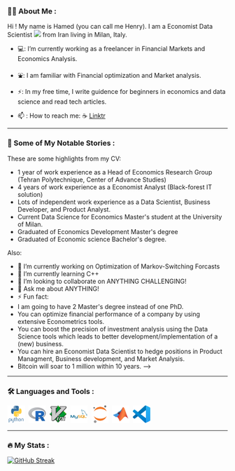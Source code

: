 ### :man_technologist: About Me :

Hi ! My name is Hamed (you can call me Henry). I am a Economist Data Scientist <img src="https://media.giphy.com/media/WUlplcMpOCEmTGBtBW/giphy.gif" width="30"> from Iran living in Milan, Italy.

- 💻: I’m currently working as a freelancer in Financial Markets and Economics Analysis.

- ⛲: I am familiar with Financial optimization and Market analysis.

- ⚡: In my free time, I write guidence for beginners in economics and data science and read tech articles.

- :mailbox: : How to reach me: ☕ [Linktr](https://linktr.ee/hameddavoodi)

---
### 📑 Some of My Notable Stories :

These are some highlights from my CV:

- 1 year of work experience as a Head of Economics Research Group (Tehran Polytechnique, Center of Advance Studies)
- 4 years of work experience as a Economist Analyst (Black-forest IT solution)
- Lots of independent work experience as a Data Scientist, Business Developer, and Product Analyst.
- Current Data Science for Economics Master's student at the University of Milan.
- Graduated of Economics Development Master's degree
- Graduated of Economic science Bachelor's degree. 

Also:

- 🔭 I’m currently working on Optimization of Markov-Switching Forcasts
- 🌱 I’m currently learning C++
- 👯 I’m looking to collaborate on ANYTHING CHALLENGING!
- 💬 Ask me about ANYTHING!
- ⚡ Fun fact:
- I am going to have 2 Master's degree instead of one PhD.
- You can optimize financial performance of a company by using extensive Econometrics tools.
- You can boost the precision of investment analysis using the Data Science tools which leads to better development/implementation of a (new) business.
- You can hire an Economist Data Scientist to hedge positions in Product Managment, Business development, and Market Analysis. 
- Bitcoin will soar to 1 million within 10 years.
-->

---
### :hammer_and_wrench: Languages and Tools :

<div>
    <img src="https://github.com/devicons/devicon/blob/master/icons/python/python-original-wordmark.svg" title="Python"  alt="Python" width="40" height="40"/>&nbsp;
    <img src="https://github.com/devicons/devicon/blob/master/icons/r/r-original.svg" title="R"  alt="R" width="40" height="40"/>&nbsp;
    <img src="https://github.com/devicons/devicon/blob/master/icons/vim/vim-original.svg" title="vim"  alt="vim" width="40" height="40"/>&nbsp;
    <img src="https://github.com/devicons/devicon/blob/master/icons/mysql/mysql-original-wordmark.svg" title="MySQL"  alt="MySQL" width="40" height="40"/>&nbsp;
    <img src="https://github.com/devicons/devicon/blob/master/icons/jupyter/jupyter-original.svg" title="vim"  alt="vim" width="40" height="40"/>&nbsp;
    <img src="https://github.com/devicons/devicon/blob/master/icons/matlab/matlab-original.svg" title="vim"  alt="vim" width="40" height="40"/>&nbsp;
    <img src="https://github.com/devicons/devicon/blob/master/icons/vscode/vscode-original.svg" title="vim"  alt="vim" width="40" height="40"/>&nbsp;

---
### :fire: My Stats :
[![GitHub Streak](http://github-readme-streak-stats.herokuapp.com?user=hameddavodi&theme=dark&background=000000)](https://git.io/streak-stats)
  
